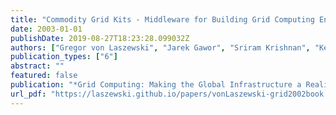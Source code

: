 ```yaml
---
title: "Commodity Grid Kits - Middleware for Building Grid Computing Environments"
date: 2003-01-01
publishDate: 2019-08-27T18:23:28.099032Z
authors: ["Gregor von Laszewski", "Jarek Gawor", "Sriram Krishnan", "Keith Jackson"]
publication_types: ["6"]
abstract: ""
featured: false
publication: "*Grid Computing: Making the Global Infrastructure a Reality*"
url_pdf: "https://laszewski.github.io/papers/vonLaszewski-grid2002book.pdf"
---
```


